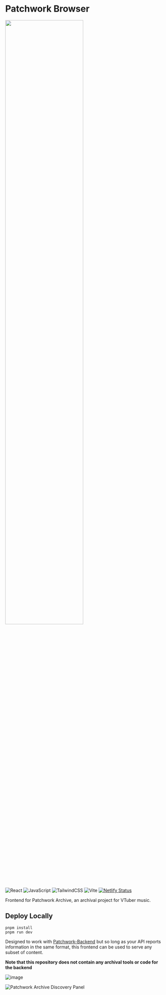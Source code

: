 # Patchwork Browser

<img src="https://patchwork-og.vercel.app/api/og" width="70%">

![React](https://img.shields.io/badge/react-%2320232a.svg?style=for-the-badge&logo=react&logoColor=%2361DAFB)
![JavaScript](https://img.shields.io/badge/javascript-%23323330.svg?style=for-the-badge&logo=javascript&logoColor=%23F7DF1E)
![TailwindCSS](https://img.shields.io/badge/tailwindcss-%2338B2AC.svg?style=for-the-badge&logo=tailwind-css&logoColor=white)
![Vite](https://img.shields.io/badge/vite-%23646CFF.svg?style=for-the-badge&logo=vite&logoColor=white)
[![Netlify Status](https://api.netlify.com/api/v1/badges/2a8e849f-8415-4683-a6f7-06f4ff473049/deploy-status)](https://app.netlify.com/sites/patchwork-archive/deploys)

Frontend for Patchwork Archive, an archival project for VTuber music.

## Deploy Locally
```
pnpm install
pnpm run dev
```
Designed to work with [Patchwork-Backend](https://github.com/Patchwork-Archive/Patchwork-Backend) but so long as your API reports information in the same format, this frontend can be used to serve any subset of content.

**Note that this repository does not contain any archival tools or code for the backend**

![image](https://github.com/Patchwork-Archive/Patchwork-Browser/assets/21994085/f85c6729-5063-47e7-a276-ff4c370cde1d)


![Patchwork Archive Discovery Panel](https://github.com/Patchwork-Archive/Patchwork-Browser/assets/21994085/e8e4b312-754e-4baa-9aff-6ec328516573)
